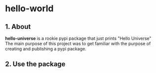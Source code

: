 # hello-world

## 1. About
<b>hello-universe</b> is a rookie pypi package that just prints "Hello Universe"  
The main purpose of this project was to get familiar with the purpose of creating and publishing a pypi package.

## 2. Use the package



